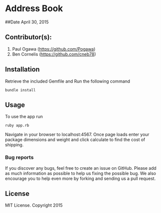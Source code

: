 # Address Book

##Date
April 30, 2015

## Contributor(s):
1. Paul Ogawa (https://github.com/Pogawa)
2. Ben Cornelis (https://github.com/cneb78)

## Installation


Retrieve the included Gemfile and Run the following command
```
bundle install
```

## Usage

To use the app run
```
ruby app.rb
```
Navigate in your browser to localhost:4567. Once page loads enter your package dimensions and weight and  click calculate to find the cost of shipping.

### Bug reports

If you discover any bugs, feel free to create an issue on GitHub. Please add as much information as
possible to help us fixing the possible bug. We also encourage you to help even more by forking and
sending us a pull request.




## License

MIT License. Copyright 2015
